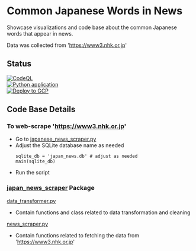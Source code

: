 # Common Japanese Words in News

Showcase visualizations and code base about the common Japanese words that appear in news.

Data was collected from 'https://www3.nhk.or.jp'

## Status
[![CodeQL](https://github.com/sakan811/Find-Common-Japanese-Words-From-News/actions/workflows/codeql.yml/badge.svg)](https://github.com/sakan811/Find-Common-Japanese-Words-From-News/actions/workflows/codeql.yml)  
[![Python application](https://github.com/sakan811/Find-Common-Japanese-Words-From-News/actions/workflows/python-app.yml/badge.svg)](https://github.com/sakan811/Find-Common-Japanese-Words-From-News/actions/workflows/python-app.yml)  
[![Deploy to GCP](https://github.com/sakan811/Find-Common-Japanese-Words-From-News/actions/workflows/deploy-to-gcp.yml/badge.svg)](https://github.com/sakan811/Find-Common-Japanese-Words-From-News/actions/workflows/deploy-to-gcp.yml)

## Code Base Details

### To web-scrape 'https://www3.nhk.or.jp'
- Go to [japanese_news_scraper.py](japanese_news_scraper.py)
- Adjust the SQLite database name as needed
    ```
    sqlite_db = 'japan_news.db' # adjust as needed
    main(sqlite_db)
    ```
- Run the script

### [japan_news_scraper](japan_news_scraper) Package
[data_transformer.py](japan_news_scraper%2Fdata_transformer.py)
- Contain functions and class related to data transformation and cleaning

[news_scraper.py](japan_news_scraper%2Fnews_scraper.py)
- Contain functions related to fetching the data from 'https://www3.nhk.or.jp'
